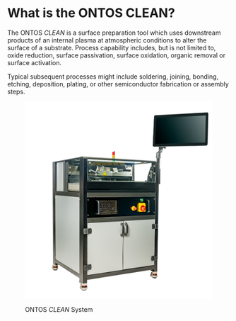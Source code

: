 # What is the ONTOS CLEAN?

The ONTOS _CLEAN_ is a surface preparation tool which uses downstream products of an internal plasma at atmospheric conditions to alter the surface of a substrate. Process capability includes, but is not limited to, oxide reduction, surface passivation, surface oxidation, organic removal or surface activation.

Typical subsequent processes might include soldering, joining, bonding, etching, deposition, plating, or other semiconductor fabrication or assembly steps.&#x20;

<figure><img src="../../.gitbook/assets/ontosside.jpeg" alt=""><figcaption><p>ONTOS <em>CLEAN</em> System</p></figcaption></figure>

